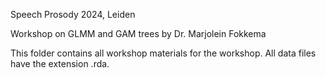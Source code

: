 Speech Prosody 2024, Leiden

Workshop on GLMM and GAM trees by Dr. Marjolein Fokkema

This folder contains all workshop materials for the workshop. All data files have the extension .rda. 
